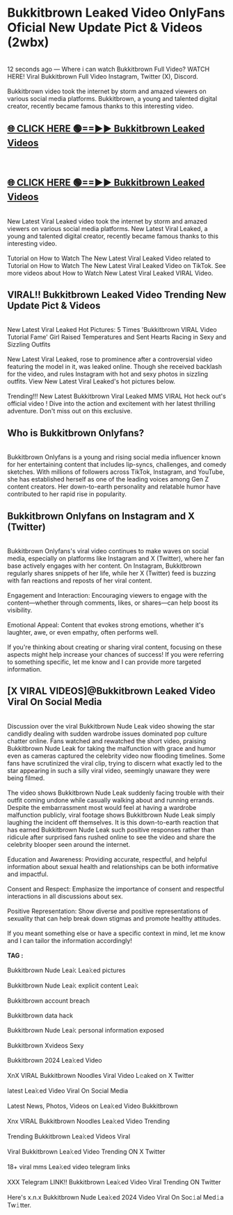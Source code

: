 # Bukkitbrown Leaked Video OnlyFans Oficial New Update Pict & Videos (2wbx)
<br>
12 seconds ago — Where i can watch Bukkitbrown Full Video? WATCH HERE! Viral Bukkitbrown Full Video Instagram, Twitter (X), Discord.
<br><br>
Bukkitbrown video took the internet by storm and amazed viewers on various social media platforms. Bukkitbrown, a young and talented digital creator, recently became famous thanks to this interesting video.
<br>
<h2><a href="https://play.trustnlinepharmacy.us?title=Bukkitbrown">🌐 CLICK HERE 🟢==►► Bukkitbrown Leaked Videos</a></h2>
<br>
<h2><a href="https://play.trustnlinepharmacy.us?title=Bukkitbrown">🌐 CLICK HERE 🟢==►► Bukkitbrown Leaked Videos</a></h2>
<br>
New Latest Viral Leaked video took the internet by storm and amazed viewers on various social media platforms. New Latest Viral Leaked, a young and talented digital creator, recently became famous thanks to this interesting video.
<br><br>
Tutorial on How to Watch The New Latest Viral Leaked Video related to Tutorial on How to Watch The New Latest Viral Leaked Video on TikTok. See more videos about How to Watch New Latest Viral Leaked VIRAL Video.
<br>
<h2>VIRAL!! Bukkitbrown Leaked Video Trending New Update Pict & Videos</h2>
<br>
New Latest Viral Leaked Hot Pictures: 5 Times 'Bukkitbrown VIRAL Video Tutorial Fame' Girl Raised Temperatures and Sent Hearts Racing in Sexy and Sizzling Outfits
<br><br>
New Latest Viral Leaked, rose to prominence after a controversial video featuring the model in it, was leaked online. Though she received backlash for the video, and rules Instagram with hot and sexy photos in sizzling outfits. View New Latest Viral Leaked's hot pictures below.
<br><br>
Trending!!! New Latest Bukkitbrown Viral Leaked MMS VIRAL Hot heck out's official video ! Dive into the action and excitement with her latest thrilling adventure. Don't miss out on this exclusive.
<br>
<h2>Who is Bukkitbrown Onlyfans?</h2>
<br>
Bukkitbrown Onlyfans is a young and rising social media influencer known for her entertaining content that includes lip-syncs, challenges, and comedy sketches. With millions of followers across TikTok, Instagram, and YouTube, she has established herself as one of the leading voices among Gen Z content creators. Her down-to-earth personality and relatable humor have contributed to her rapid rise in popularity.
<br>
<h2>Bukkitbrown Onlyfans on Instagram and X (Twitter)</h2>
<br>
Bukkitbrown Onlyfans's viral video continues to make waves on social media, especially on platforms like Instagram and X (Twitter), where her fan base actively engages with her content. On Instagram, Bukkitbrown regularly shares snippets of her life, while her X (Twitter) feed is buzzing with fan reactions and reposts of her viral content.
<br><br>
Engagement and Interaction: Encouraging viewers to engage with the content—whether through comments, likes, or shares—can help boost its visibility.
<br><br>
Emotional Appeal: Content that evokes strong emotions, whether it's laughter, awe, or even empathy, often performs well.
<br><br>
If you're thinking about creating or sharing viral content, focusing on these aspects might help increase your chances of success! If you were referring to something specific, let me know and I can provide more targeted information.
<br>
<h2>[X VIRAL VIDEOS]@Bukkitbrown Leaked Video Viral On Social Media</h2>
<br>
Discussion over the viral Bukkitbrown Nude Leak video showing the star candidly dealing with sudden wardrobe issues dominated pop culture chatter online. Fans watched and rewatched the short video, praising Bukkitbrown Nude Leak for taking the malfunction with grace and humor even as cameras captured the celebrity video now flooding timelines. Some fans have scrutinized the viral clip, trying to discern what exactly led to the star appearing in such a silly viral video, seemingly unaware they were being filmed.
<br><br>
The video shows Bukkitbrown Nude Leak suddenly facing trouble with their outfit coming undone while casually walking about and running errands. Despite the embarrassment most would feel at having a wardrobe malfunction publicly, viral footage shows Bukkitbrown Nude Leak simply laughing the incident off themselves. It is this down-to-earth reaction that has earned Bukkitbrown Nude Leak such positive responses rather than ridicule after surprised fans rushed online to see the video and share the celebrity blooper seen around the internet.
<br><br>
Education and Awareness: Providing accurate, respectful, and helpful information about sexual health and relationships can be both informative and impactful.
<br><br>
Consent and Respect: Emphasize the importance of consent and respectful interactions in all discussions about sex.
<br><br>
Positive Representation: Show diverse and positive representations of sexuality that can help break down stigmas and promote healthy attitudes.
<br><br>
If you meant something else or have a specific context in mind, let me know and I can tailor the information accordingly!
<br><br>
<strong>TAG :</strong>
<br><br>
Bukkitbrown Nude Lea𝚔 Lea𝚔ed pictures
<br><br>
Bukkitbrown Nude Lea𝚔 explicit content Lea𝚔
<br><br>
Bukkitbrown account breach
<br><br>
Bukkitbrown data hack
<br><br>
Bukkitbrown Nude Lea𝚔 personal information exposed
<br><br>
Bukkitbrown Xvideos Sexy
<br><br>
Bukkitbrown 2024 Lea𝚔ed Video
<br><br>
XnX VIRAL Bukkitbrown Noodles Viral Video L𝚎aked on X Twitter
<br><br>
latest Lea𝚔ed Video Viral On Social Media
<br><br>
Latest News, Photos, Videos on Lea𝚔ed Video Bukkitbrown
<br><br>
Xnx VIRAL Bukkitbrown Noodles Lea𝚔ed Video Trending
<br><br>
Trending Bukkitbrown Lea𝚔ed Videos Viral
<br><br>
Viral Bukkitbrown Lea𝚔ed Video Trending ON X Twitter
<br><br>
18+ viral mms Lea𝚔ed video telegram links
<br><br>
XXX Telegram LINK!! Bukkitbrown Lea𝚔ed Video Viral Trending ON Twitter
<br><br>
Here's x.n.x Bukkitbrown Nude Lea𝚔ed 2024 Video Viral On Soc𝚒al Med𝚒a Tw𝚒tter.
